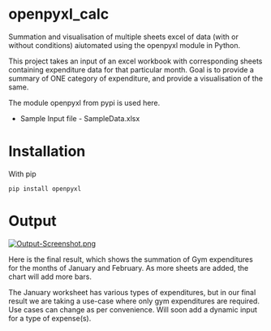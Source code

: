 # openpyxl_calc
Summation and visualisation of multiple sheets excel of data (with or without conditions) aiutomated using the openpyxl module in Python.

This project takes an input of an excel workbook with corresponding sheets containing expenditure data for that particular month. Goal is to provide a summary of ONE category of expenditure, and provide a visualisation of the same.

The module openpyxl from pypi is used here.

* Sample Input file - SampleData.xlsx

# Installation
With pip

```pip install openpyxl```

# Output
[![Output-Screenshot.png](https://i.postimg.cc/85v23TwW/Output-Screenshot.png)](https://postimg.cc/cgsktyp4)

Here is the final result, which shows the summation of Gym expenditures for the months of January and February. As more sheets are added, the chart will add more bars.

The January worksheet has various types of expenditures, but in our final result we are taking a use-case where only gym expenditures are required.
Use cases can change as per convenience. Will soon add a dynamic input for a type of expense(s).